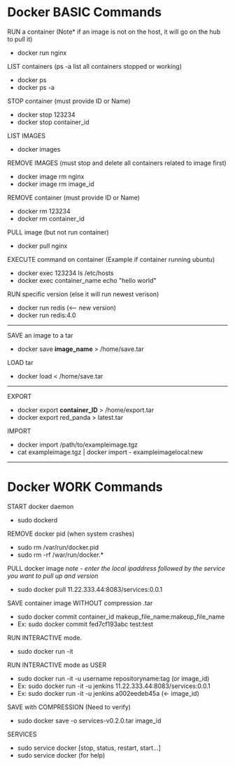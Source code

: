 # Docker BASIC Commands

RUN a container (Note* if an image is not on the host, it will go on the hub to pull it)
 - docker run nginx

LIST containers (ps -a list all containers stopped or working)
 - docker ps
 - docker ps -a
	
STOP container (must provide ID or Name)
 - docker stop 123234 
 - docker stop container_id

LIST IMAGES
 - docker images

REMOVE IMAGES (must stop and delete all containers related to image first)
 - docker image rm nginx
 - docker image rm image_id

REMOVE container (must provide ID or Name)
 - docker rm 123234
 - docker rm container_id

PULL image (but not run container)
 - docker pull nginx

EXECUTE command on container (Example if container running ubuntu)
 - docker exec 123234 ls /etc/hosts
 - docker exec container_name echo "hello world"

RUN specific version (else it will run newest verison)
 - docker run redis (<-- new version)
 - docker run redis:4.0 
----------------------------------------------------------------------------------
SAVE an image to a tar
 - docker save **image_name** > /home/save.tar
	
LOAD tar
 - docker load < /home/save.tar
----------------------------------------------------------------------------------

EXPORT
 - docker export **container_ID** > /home/export.tar
 - docker export red_panda > latest.tar

IMPORT
 - docker import /path/to/exampleimage.tgz
 - cat exampleimage.tgz | docker import - exampleimagelocal:new
 
 ----------------------------------------------------------------------------------
 # Docker WORK Commands
  START docker daemon
   - sudo dockerd
  
  REMOVE docker pid (when system crashes)
   - sudo rm /var/run/docker.pid
   - sudo rm -rf /war/run/docker.*
  
  PULL docker image *note - enter the local ipaddress followed by the service you want to pull up and version*
   - sudo docker pull 11.22.333.44:8083/services:0.0.1 
  
  SAVE container image WITHOUT compression .tar
   - sudo docker commit container_id makeup_file_name:makeup_file_name
   - Ex: sudo docker commit fed7cf193abc test:test
  
  RUN INTERACTIVE mode.
   - sudo docker run -it
   
  RUN INTERACTIVE mode as USER
   - sudo docker run -it -u username repositoryname:tag (or image_id)
   - Ex: sudo docker run -it -u jenkins 11.22.333.44:8083/services:0.0.1 
   - Ex: sudo docker run -it -u jenkins a002eedeb45a (<- image_id)
  
  SAVE with COMPRESSION (Need to verify)
   - sudo docker save -o services-v0.2.0.tar image_id 
   
  SERVICES 
   - sudo service docker [stop, status, restart, start...]
   - sudo service docker (for help)
  
  
  
